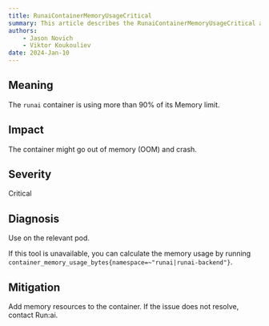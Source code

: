 ```yaml
---
title: RunaiContainerMemoryUsageCritical
summary: This article describes the RunaiContainerMemoryUsageCritical alert.
authors:
    - Jason Novich
    - Viktor Koukouliev
date: 2024-Jan-10
---
```


## Meaning

The `runai` container is using more than 90% of its Memory limit.

## Impact

The container might go out of memory (OOM) and crash.

## Severity

Critical

## Diagnosis

Use <!-- add a command here --> on the relevant pod.  

If this tool is unavailable, you can calculate the memory usage by running `container_memory_usage_bytes{namespace=~"runai|runai-backend"}`.

## Mitigation

Add memory resources to the container. If the issue does not resolve, contact Run:ai.
